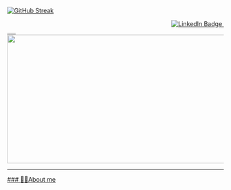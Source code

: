 [![GitHub Streak](https://github-readme-streak-stats.herokuapp.com?user=davidagrazo&theme=soft-green&hide_border=true&border_radius=5.1&date_format=j%20M%5B%20Y%5D&card_width=487)](https://git.io/streak-stats)
<div id="badges", align="right">
  <a href="https://www.linkedin.com/in/davidagrazods/">
  <img src="https://img.shields.io/badge/LinkedIn-blue?style=for-the-badge&logo=linkedin&logoColor=white" alt="LinkedIn Badge"/>
  
  <a href="https://www.kaggle.com/davidagrazo">
  <img src="https://img.shields.io/badge/Kaggle-20BEFF?style=for-the-badge&logo=Kaggle&logoColor=white" alt=""/>
  </div>

<div id="badges">
  <img src="https://komarev.com/ghpvc/?username=davidagrazo&style=flat-square&color=blue" alt=""/>
  <img src="https://img.shields.io/badge/Keras-FF0000?style=for-the-badge&logo=keras&logoColor=white" alt=""/>
  <img src="https://img.shields.io/badge/TensorFlow-FF6F00?style=for-the-badge&logo=tensorflow&logoColor=white" alt=""/>
  <img src="https://img.shields.io/badge/Pandas-2C2D72?style=for-the-badge&logo=pandas&logoColor=white" alt=""/>
  <img src="https://img.shields.io/badge/Python-FFD43B?style=for-the-badge&logo=python&logoColor=blue" alt=""/>
  <img src="https://img.shields.io/badge/scikit_learn-F7931E?style=for-the-badge&logo=scikit-learn&logoColor=white" alt=""/>
</div>

<div align="center">
  <img src="https://media.giphy.com/media/v1.Y2lkPTc5MGI3NjExOHd5Mmo0ODI2Y3Rid3BvaWczdHpyanQ4bDJ4cjNqYmwzYmt4bDVubyZlcD12MV9pbnRlcm5hbF9naWZfYnlfaWQmY3Q9Zw/umYMU8G2ixG5mJBDo5/giphy.gif" width="600" height="300"/>
</div>

---
### :technologist:About me


